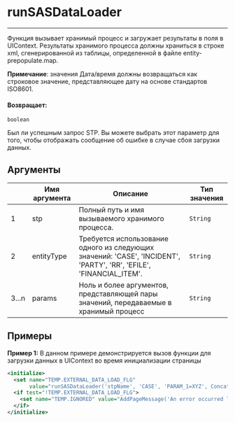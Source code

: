 # runSASDataLoader

---

Функция вызывает хранимый процесс и загружает результаты в поля в UIContext.
Результаты хранимого процесса должны храниться в строке xml, сгенерированной из таблицы, определенной в файле entity-prepopulate.map.

**Примечание**: значения Дата/время должны возвращаться как строковое значение, представляющее дату на основе стандартов ISO8601.

#### Возвращает:

`boolean`

Был ли успешным запрос STP. Вы можете выбрать этот параметр для того, чтобы отображать сообщение об ошибке в случае сбоя загрузки данных.

## Аргументы

|  | Имя аргумента | Описание | Тип значения |
| --- | --- | --- | --- |
| 1 | stp | Полный путь и имя вызываемого хранимого процесса. | `String` |
| 2 | entityType | Требуется использование одного из следующих значений: 'CASE', 'INCIDENT', 'PARTY', 'RR', 'EFILE', 'FINANCIAL\_ITEM'. | `String` |
| 3...n | params | Ноль и более аргументов, представляющей пары значений, передаваемые в хранимый процесс | `String` |

## Примеры

**Пример 1:** В данном примере демонстрируется вызов функции для загрузки данных в UIContext во время инициализации страницы
```xml
<initialize>
  <set name="TEMP.EXTERNAL_DATA_LOAD_FLG"
       value="runSASDataLoader('stpName', 'CASE', 'PARAM_1=XYZ', Concat('PARAM_2=', CASE.CREATE_DTTM))" />
  <if test="!TEMP.EXTERNAL_DATA_LOAD_FLG">
    <set name="TEMP.IGNORED" value="AddPageMessage('An error occurred loading data for this screen.', 'error')"/>
  </if>
</initialize>
```

